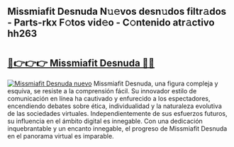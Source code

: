 ## Missmiafit Desnuda N𝚞𝚎vos desn𝚞dos filtr𝚊dos - Parts-rkx F𝚘tos vid𝚎o - C𝚘ntenido atr𝚊ctivo hh263

# <h2><a href="http://mbdqtk.tromn.icu/?c=Missmiafit+Desnuda">🔗👉👉👉 Missmiafit Desnuda 🔗🔗</a></h2>

[![Missmiafit Desnuda nuevo](https://i.imgur.com/pEAQMta.gif)](http://mbdqtk.tromn.icu/?c=Missmiafit+Desnuda)
Missmiafit Desnuda, una figura compleja y esquiva, se resiste a la comprensión fácil. Su innovador estilo de comunicación en línea ha cautivado y enfurecido a los espectadores, encendiendo debates sobre ética, individualidad y la naturaleza evolutiva de las sociedades virtuales. Independientemente de sus esfuerzos futuros, su influencia en el ámbito digital es innegable. Con una dedicación inquebrantable y un encanto innegable, el progreso de Missmiafit Desnuda en el panorama virtual es imparable.

